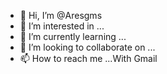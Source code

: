 - 👋 Hi, I’m @Aresgms
- 👀 I’m interested in ...
- 🌱 I’m currently learning ...
- 💞️ I’m looking to collaborate on ...
- 📫 How to reach me ...With Gmail

<!---
Aresgms/Aresgms is a ✨ special ✨ repository because its `README.md` (this file) appears on your GitHub profile.
You can click the Preview link to take a look at your changes.
--->

